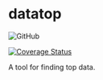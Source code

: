 # datatop

![GitHub](https://img.shields.io/github/license/:user/:repo)

[![Coverage Status](https://coveralls.io/repos/github/felixfwu/datatop/badge.svg?branch=main)](https://coveralls.io/github/felixfwu/datatop?branch=main)

A tool for finding top data.